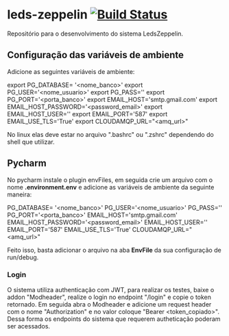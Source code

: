 # leds-zeppelin [![Build Status](https://travis-ci.org/asleao/leds-zeppellin-api.svg?branch=feature%2FLZ-MODELS)](https://travis-ci.org/asleao/leds-zeppellin-api)

Repositório para o desenvolvimento do sistema LedsZeppelin.


## Configuração das variáveis de ambiente

Adicione as seguintes variáveis de ambiente:

export PG_DATABASE= '<nome_banco>'
export PG_USER='<nome_usuario>'
export PG_PASS='<password>'
export PG_PORT='<porta_banco>'
export EMAIL_HOST='smtp.gmail.com'
export EMAIL_HOST_PASSWORD='<password_email>'
export EMAIL_HOST_USER='<email>'
export EMAIL_PORT='587'
export EMAIL_USE_TLS='True'
export CLOUDAMQP_URL="<amq_url>"

No linux elas deve estar no arquivo ".bashrc" ou ".zshrc" dependendo do shell que utilizar.

## Pycharm

No pycharm instale o plugin envFiles, em seguida crie um arquivo com o nome **.environment.env** e adicione as variáveis de ambiente da seguinte maneira:

PG_DATABASE= '<nome_banco>'
PG_USER='<nome_usuario>'
PG_PASS='<password>'
PG_PORT='<porta_banco>'
EMAIL_HOST='smtp.gmail.com'
EMAIL_HOST_PASSWORD='<password_email>'
EMAIL_HOST_USER='<email>'
EMAIL_PORT='587'
EMAIL_USE_TLS='True'
CLOUDAMQP_URL="<amq_url>"

Feito isso, basta adicionar o arquivo na aba **EnvFile** da sua configuração de run/debug.

### Login

O sistema utiliza authenticação com JWT, para realizar os testes, baixe o addon "Modheader", realize o login no endpoint "/login" e copie o token retornado. Em seguida abra o Modheader e adicione um request header com o nome "Authorization" e no valor coloque "Bearer <token_copiado>". Dessa forma os endpoints do sistema que requerem autheticação poderam ser acessados.